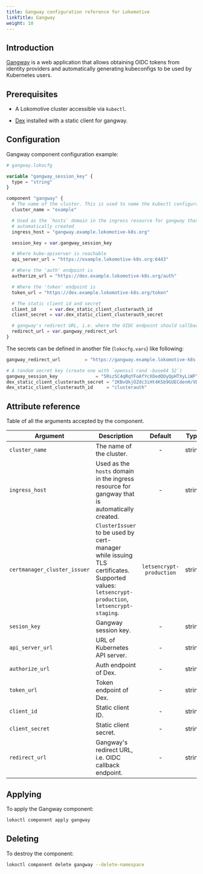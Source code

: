 ```yaml
---
title: Gangway configuration reference for Lokomotive
linkTitle: Gangway
weight: 10
---
```


## Introduction

[Gangway](https://github.com/heptiolabs/gangway) is a web application that allows obtaining OIDC
tokens from identity providers and automatically generating kubeconfigs to be used by Kubernetes
users.

## Prerequisites

* A Lokomotive cluster accessible via `kubectl`.

* [Dex](dex.md) installed with a static client for gangway.

## Configuration

Gangway component configuration example:

```tf
# gangway.lokocfg

variable "gangway_session_key" {
  type = "string"
}

component "gangway" {
  # The name of the cluster. This is used to name the kubectl configuration context.
  cluster_name = "example"

  # Used as the `hosts` domain in the ingress resource for gangway that is
  # automatically created
  ingress_host = "gangway.example.lokomotive-k8s.org"

  session_key = var.gangway_session_key

  # Where kube-apiserver is reachable
  api_server_url = "https://example.lokomotive-k8s.org:6443"

  # Where the 'auth' endpoint is
  authorize_url = "https://dex.example.lokomotive-k8s.org/auth"

  # Where the 'token' endpoint is
  token_url = "https://dex.example.lokomotive-k8s.org/token"

  # The static client id and secret
  client_id     = var.dex_static_client_clusterauth_id
  client_secret = var.dex_static_client_clusterauth_secret

  # gangway's redirect URL, i.e. where the OIDC endpoint should callback to
  redirect_url = var.gangway_redirect_url
}
```

The secrets can be defined in another file (`lokocfg.vars`) like following:

```tf
gangway_redirect_url         = "https://gangway.example.lokomotive-k8s.org/callback"

# A random secret key (create one with `openssl rand -base64 32`)
gangway_session_key              = "5Rsz5C4qRqYFoAfYcXOedQOyQpHTXyLiWFYvtjwjtm0="
dex_static_client_clusterauth_secret = "2KBvQkjOZdc3iHt4KSb9GUECdenH/VDl04TwMdSyPcs="
dex_static_client_clusterauth_id     = "clusterauth"
```
## Attribute reference

Table of all the arguments accepted by the component.

| Argument                     | Description                                                                                                                                   |         Default          |  Type  | Required |
|------------------------------|-----------------------------------------------------------------------------------------------------------------------------------------------|:------------------------:|:------:|:--------:|
| `cluster_name`               | The name of the cluster.                                                                                                                      |            -             | string |   true   |
| `ingress_host`               | Used as the `hosts` domain in the ingress resource for gangway that is automatically created.                                                 |            -             | string |   true   |
| `certmanager_cluster_issuer` | `ClusterIssuer` to be used by cert-manager while issuing TLS certificates. Supported values: `letsencrypt-production`, `letsencrypt-staging`. | `letsencrypt-production` | string |  false   |
| `sesion_key`                 | Gangway session key.                                                                                                                          |            -             | string |   true   |
| `api_server_url`             | URL of Kubernetes API server.                                                                                                                 |            -             | string |   true   |
| `authorize_url`              | Auth endpoint of Dex.                                                                                                                         |            -             | string |   true   |
| `token_url`                  | Token endpoint of Dex.                                                                                                                        |            -             | string |   true   |
| `client_id`                  | Static client ID.                                                                                                                             |            -             | string |   true   |
| `client_secret`              | Static client secret.                                                                                                                         |            -             | string |   true   |
| `redirect_url`               | Gangway's redirect URL, i.e. OIDC callback endpoint.                                                                                          |            -             | string |   true   |


## Applying

To apply the Gangway component:

```bash
lokoctl component apply gangway
```
## Deleting

To destroy the component:

```bash
lokoctl component delete gangway --delete-namespace
```


